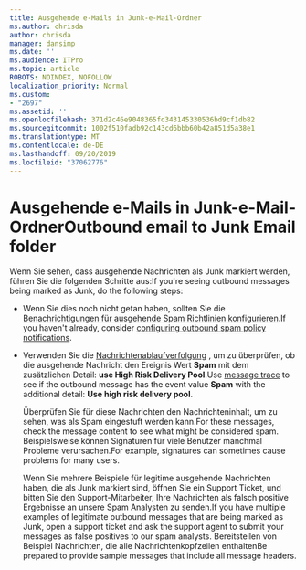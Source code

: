 ```yaml
---
title: Ausgehende e-Mails in Junk-e-Mail-Ordner
ms.author: chrisda
author: chrisda
manager: dansimp
ms.date: ''
ms.audience: ITPro
ms.topic: article
ROBOTS: NOINDEX, NOFOLLOW
localization_priority: Normal
ms.custom:
- "2697"
ms.assetid: ''
ms.openlocfilehash: 371d2c46e9048365fd343145330536bd9cf1db82
ms.sourcegitcommit: 1002f510fadb92c143cd6bbb60b42a851d5a38e1
ms.translationtype: MT
ms.contentlocale: de-DE
ms.lasthandoff: 09/20/2019
ms.locfileid: "37062776"
---
```

# <a name="outbound-email-to-junk-email-folder"></a><span data-ttu-id="578a7-102">Ausgehende e-Mails in Junk-e-Mail-Ordner</span><span class="sxs-lookup"><span data-stu-id="578a7-102">Outbound email to Junk Email folder</span></span>

<span data-ttu-id="578a7-103">Wenn Sie sehen, dass ausgehende Nachrichten als Junk markiert werden, führen Sie die folgenden Schritte aus:</span><span class="sxs-lookup"><span data-stu-id="578a7-103">If you're seeing outbound messages being marked as Junk, do the following steps:</span></span>

- <span data-ttu-id="578a7-104">Wenn Sie dies noch nicht getan haben, sollten Sie die [Benachrichtigungen für ausgehende Spam Richtlinien konfigurieren](https://docs.microsoft.com/office365/securitycompliance/configure-the-outbound-spam-policy).</span><span class="sxs-lookup"><span data-stu-id="578a7-104">If you haven't already, consider [configuring outbound spam policy notifications](https://docs.microsoft.com/office365/securitycompliance/configure-the-outbound-spam-policy).</span></span>

- <span data-ttu-id="578a7-105">Verwenden Sie die [Nachrichtenablaufverfolgung](https://docs.microsoft.com/office365/securitycompliance/message-trace-scc) , um zu überprüfen, ob die ausgehende Nachricht den Ereignis Wert **Spam** mit dem zusätzlichen Detail: **use High Risk Delivery Pool**.</span><span class="sxs-lookup"><span data-stu-id="578a7-105">Use [message trace](https://docs.microsoft.com/office365/securitycompliance/message-trace-scc) to see if the outbound message has the event value **Spam** with the additional detail: **Use high risk delivery pool**.</span></span>

  <span data-ttu-id="578a7-106">Überprüfen Sie für diese Nachrichten den Nachrichteninhalt, um zu sehen, was als Spam eingestuft werden kann.</span><span class="sxs-lookup"><span data-stu-id="578a7-106">For these messages, check the message content to see what might be considered spam.</span></span> <span data-ttu-id="578a7-107">Beispielsweise können Signaturen für viele Benutzer manchmal Probleme verursachen.</span><span class="sxs-lookup"><span data-stu-id="578a7-107">For example, signatures can sometimes cause problems for many users.</span></span>

  <span data-ttu-id="578a7-108">Wenn Sie mehrere Beispiele für legitime ausgehende Nachrichten haben, die als Junk markiert sind, öffnen Sie ein Support Ticket, und bitten Sie den Support-Mitarbeiter, Ihre Nachrichten als falsch positive Ergebnisse an unsere Spam Analysten zu senden.</span><span class="sxs-lookup"><span data-stu-id="578a7-108">If you have multiple examples of legitimate outbound messages that are being marked as Junk, open a support ticket and ask the support agent to submit your messages as false positives to our spam analysts.</span></span> <span data-ttu-id="578a7-109">Bereitstellen von Beispiel Nachrichten, die alle Nachrichtenkopfzeilen enthalten</span><span class="sxs-lookup"><span data-stu-id="578a7-109">Be prepared to provide sample messages that include all message headers.</span></span>
